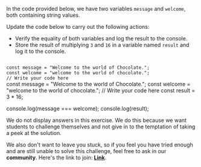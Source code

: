 In the code provided below,
we have two variables `message`
and
`welcome`,
both containing string values.

Update the code below to carry out
the following actions:
- Verify the equality of both variables
and log the result to the console.
- Store the result of multiplying
`3` and `16` in a variable named
`result` and log it to the console.

<codeblock language="javascript" type="exercise" testMode="fixedInput" showSolution="false">
<code>
const message = "Welcome to the world of Chocolate.";
const welcome = "welcome to the world of chocolate.";
// Write your code here
</code>
<solution>
const message = "Welcome to the world of Chocolate.";
const welcome = "welcome to the world of chocolate.";
// Write your code here
const result = 3 * 16;

console.log(message === welcome);
console.log(result);
</solution>
</codeblock>

We do not display answers in this exercise.
We do this because we want students to challenge
themselves and not give in to the temptation of taking
a peek at the solution.

We also don't want to leave you stuck, so if you feel
you have tried enough and are still unable to solve
this challenge, feel free to ask in our **community**.
Here's the link to join: **[Link](https://bigbinaryacademy.slack.com/join/shared_invite/zt-23dvxwolx-U9LYYbv4ycmODEA1cbNFgA#/shared-invite/email)**.
